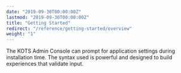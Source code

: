 ```yaml
---
date: "2019-09-30T00:00:00Z"
lastmod: "2019-09-30T00:00:00Z"
title: "Getting Started"
redirect: "/reference/getting-started/overview"
weight: "1"
---
```


The KOTS Admin Console can prompt for application settings during installation time. The syntax used is powerful and designed to build experiences that validate input.
